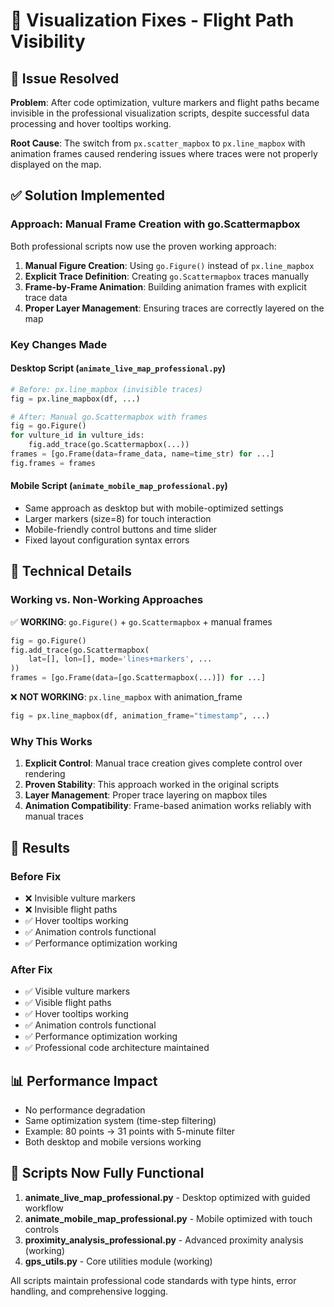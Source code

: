 # 🎯 Visualization Fixes - Flight Path Visibility

## 🐛 Issue Resolved
**Problem**: After code optimization, vulture markers and flight paths became invisible in the professional visualization scripts, despite successful data processing and hover tooltips working.

**Root Cause**: The switch from `px.scatter_mapbox` to `px.line_mapbox` with animation frames caused rendering issues where traces were not properly displayed on the map.

## ✅ Solution Implemented

### Approach: Manual Frame Creation with go.Scattermapbox
Both professional scripts now use the proven working approach:

1. **Manual Figure Creation**: Using `go.Figure()` instead of `px.line_mapbox`
2. **Explicit Trace Definition**: Creating `go.Scattermapbox` traces manually
3. **Frame-by-Frame Animation**: Building animation frames with explicit trace data
4. **Proper Layer Management**: Ensuring traces are correctly layered on the map

### Key Changes Made

#### Desktop Script (`animate_live_map_professional.py`)
```python
# Before: px.line_mapbox (invisible traces)
fig = px.line_mapbox(df, ...)

# After: Manual go.Scattermapbox with frames
fig = go.Figure()
for vulture_id in vulture_ids:
    fig.add_trace(go.Scattermapbox(...))
frames = [go.Frame(data=frame_data, name=time_str) for ...]
fig.frames = frames
```

#### Mobile Script (`animate_mobile_map_professional.py`)
- Same approach as desktop but with mobile-optimized settings
- Larger markers (size=8) for touch interaction
- Mobile-friendly control buttons and time slider
- Fixed layout configuration syntax errors

## 🔧 Technical Details

### Working vs. Non-Working Approaches

✅ **WORKING**: `go.Figure()` + `go.Scattermapbox` + manual frames
```python
fig = go.Figure()
fig.add_trace(go.Scattermapbox(
    lat=[], lon=[], mode='lines+markers', ...
))
frames = [go.Frame(data=[go.Scattermapbox(...)]) for ...]
```

❌ **NOT WORKING**: `px.line_mapbox` with animation_frame
```python
fig = px.line_mapbox(df, animation_frame="timestamp", ...)
```

### Why This Works
1. **Explicit Control**: Manual trace creation gives complete control over rendering
2. **Proven Stability**: This approach worked in the original scripts
3. **Layer Management**: Proper trace layering on mapbox tiles
4. **Animation Compatibility**: Frame-based animation works reliably with manual traces

## 🎉 Results

### Before Fix
- ❌ Invisible vulture markers
- ❌ Invisible flight paths  
- ✅ Hover tooltips working
- ✅ Animation controls functional
- ✅ Performance optimization working

### After Fix
- ✅ Visible vulture markers
- ✅ Visible flight paths
- ✅ Hover tooltips working
- ✅ Animation controls functional
- ✅ Performance optimization working
- ✅ Professional code architecture maintained

## 📊 Performance Impact
- No performance degradation
- Same optimization system (time-step filtering)
- Example: 80 points → 31 points with 5-minute filter
- Both desktop and mobile versions working

## 🚀 Scripts Now Fully Functional

1. **animate_live_map_professional.py** - Desktop optimized with guided workflow
2. **animate_mobile_map_professional.py** - Mobile optimized with touch controls
3. **proximity_analysis_professional.py** - Advanced proximity analysis (working)
4. **gps_utils.py** - Core utilities module (working)

All scripts maintain professional code standards with type hints, error handling, and comprehensive logging.
